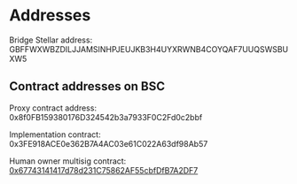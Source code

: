 # Addresses

Bridge Stellar address: GBFFWXWBZDILJJAMSINHPJEUJKB3H4UYXRWNB4COYQAF7UUQSWSBUXW5

## Contract addresses on BSC

Proxy contract address: 0x8f0FB159380176D324542b3a7933F0C2Fd0c2bbf

Implementation contract: 0x3FE918ACE0e362B7A4AC03e61C022A63df98Ab57

Human owner multisig contract: [0x67743141417d78d231C75862AF55cbfDfB7A2DF7](https://app.safe.global/home?safe=bnb:0x67743141417d78d231C75862AF55cbfDfB7A2DF7)
